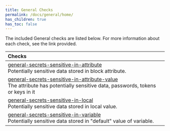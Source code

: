 ```yaml
---
title: General Checks
permalink: /docs/general/home/
has_children: true
has_toc: false
---
```


The included General checks are listed below. For more information about each check, see the link provided.

| Checks |
|:------------|
|[general-secrets-sensitive-in-attribute](/docs/general/secrets/sensitive-in-attribute)<br>Potentially sensitive data stored in block attribute.|
|[general-secrets-sensitive-in-attribute-value](/docs/general/secrets/sensitive-in-attribute-value)<br>The attribute has potentially sensitive data, passwords, tokens or keys in it|
|[general-secrets-sensitive-in-local](/docs/general/secrets/sensitive-in-local)<br>Potentially sensitive data stored in local value.|
|[general-secrets-sensitive-in-variable](/docs/general/secrets/sensitive-in-variable)<br>Potentially sensitive data stored in "default" value of variable.|
